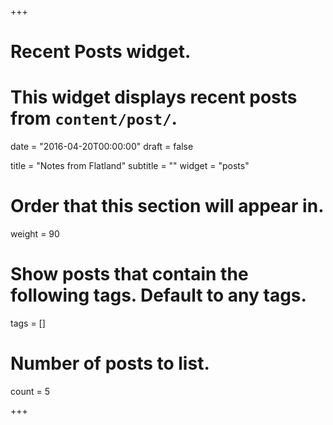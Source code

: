 +++
# Recent Posts widget.
# This widget displays recent posts from `content/post/`.

date = "2016-04-20T00:00:00"
draft = false

title = "Notes from Flatland"
subtitle = ""
widget = "posts"

# Order that this section will appear in.
weight = 90

# Show posts that contain the following tags. Default to any tags.
tags = []

# Number of posts to list.
count = 5

+++

